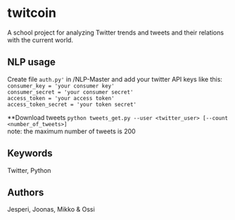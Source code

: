 # twitcoin
A school project for analyzing Twitter trends and tweets and their relations with the current world.

## NLP usage
Create file `auth.py'` in /NLP-Master and add your twitter API keys like this: 
`consumer_key = 'your consumer key'`  
`consumer_secret = 'your consumer secret'`  
`access_token = 'your access token'`  
`access_token_secret = 'your token secret'`

**Download tweets
`python tweets_get.py --user <twitter_user> [--count <number_of_tweets>]`  
note: the maximum number of tweets is 200

## Keywords
Twitter,  Python
## Authors
Jesperi, Joonas, Mikko & Ossi
